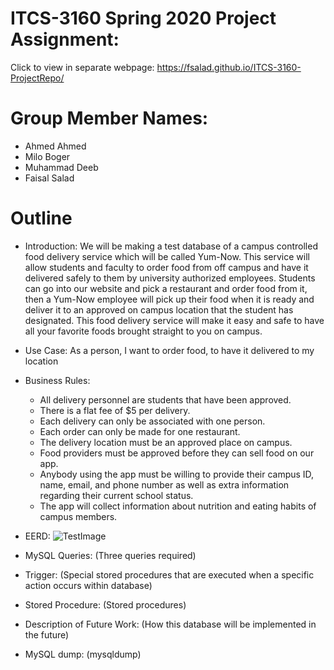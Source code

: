 # ITCS-3160 Spring 2020 Project Assignment:

Click to view in separate webpage:
https://fsalad.github.io/ITCS-3160-ProjectRepo/

# Group Member Names:
- Ahmed Ahmed
- Milo Boger
- Muhammad Deeb
- Faisal Salad

# Outline
- Introduction:
  We will be making a test database of a campus controlled food delivery service which will be called Yum-Now. This service will allow students and faculty to order food from off campus and have it delivered safely to them by university authorized employees. Students can go into our website and pick a restaurant and order food from it, then a Yum-Now employee will pick up their food when it is ready and deliver it to an approved on campus location that the student has designated. This food delivery service will make it easy and safe to have all your favorite foods brought straight to you on campus.

- Use Case:
As a person, I want to order food, to have it delivered to my location
  
- Business Rules:
  * All delivery personnel are students that have been approved.
  * There is a flat fee of $5 per delivery.
  * Each delivery can only be associated with one person.
  * Each order can only be made for one restaurant.
  * The delivery location must be an approved place on campus.
  * Food providers must be approved before they can sell food on our app.
  * Anybody using the app must be willing to provide their campus ID, name, email, and phone number as well as extra information regarding their current school status.
  * The app will collect information about nutrition and eating habits of campus members.
  
- EERD:
  ![TestImage](https://cdn.travelpulse.com/images/99999999-9999-9999-9999-999999999999/d28552bc-fa5c-8490-d79c-015d45de422e/630x355.jpg)
  
- MySQL Queries:
  (Three queries required)
  
- Trigger:
  (Special stored procedures that are executed when a specific action occurs within database)
  
- Stored Procedure:
  (Stored procedures)
  
- Description of Future Work:
  (How this database will be implemented in the future)
  
- MySQL dump:
  (mysqldump)
